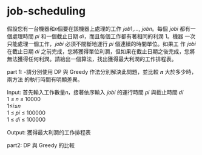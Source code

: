 # job-scheduling

假設您有一台機器和𝑛個要在該機器上處理的工作 𝑗𝑜𝑏1,..., 𝑗𝑜𝑏𝑛。每個 𝑗𝑜𝑏𝑖 都有一個處理時間 𝑝𝑖 和一個截止日期 𝑑𝑖，而且每個工作都有著相同的利潤 1。機器 一次只能處理一個工作，𝑗𝑜𝑏𝑖 必須不間斷地運行 𝑝𝑖 個連續的時間單位。如果工 作 𝑗𝑜𝑏𝑖 在截止日期 𝑑𝑖 之前完成，您將獲得單位利潤，但如果在截止日期之後完成，您將無法獲得任何利潤。請給出一個算法，找出獲得最大利潤的工作排程表。

part 1:
-請分別使用 DP 與 Greedy 作法分別解決此問題，並比較 𝒏 大於多少時，兩方法 的執行時間有明顯差異。

Input:
首先輸入工作數量𝑛，接著依序輸入 𝑗𝑜𝑏𝑖 的運行時間 𝑝𝑖 與截止時間 𝑑𝑖 
<br>1 ≤ 𝑛 ≤ 10000
<br>1≤𝑖≤𝑛
<br>1 ≤ 𝑝𝑖 ≤ 100000
<br>1 ≤ 𝑑𝑖 ≤ 100000

Output:
獲得最大利潤的工作排程表

part2:
DP 與 Greedy 的比較

